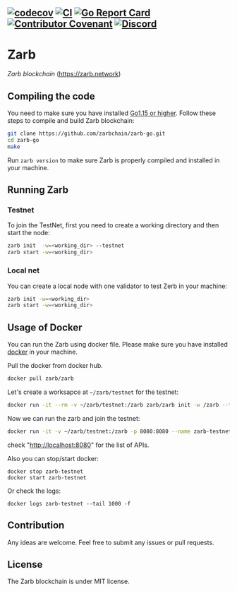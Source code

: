 [![codecov](https://codecov.io/gh/zarbchain/zarb-go/branch/main/graph/badge.svg?token=8N6N60D5UI)](https://codecov.io/gh/zarbchain/zarb-go)
[![CI](https://github.com/zarbchain/zarb-go/workflows/CI/badge.svg)](https://github.com/zarbchain/zarb-go/actions?query=workflow%3ACI+branch%3Amain+)
[![Go Report Card](https://goreportcard.com/badge/github.com/zarbchain/zarb-go)](https://goreportcard.com/report/github.com/zarbchain/zarb-go)
[![Contributor Covenant](https://img.shields.io/badge/Contributor%20Covenant-2.1-4baaaa.svg)](https://www.contributor-covenant.org/version/2/1/code_of_conduct/)
[![Discord](https://badgen.net/badge/icon/discord?icon=discord&label)](https://discord.gg/zPqWqV85ch)
------
# Zarb

*Zarb blockchain* (https://zarb.network)

## Compiling the code

You need to make sure you have installed [Go1.15 or higher](https://golang.org/).
Follow these steps to compile and build Zarb blockchain:

```bash
git clone https://github.com/zarbchain/zarb-go.git
cd zarb-go
make
```

Run `zarb version` to make sure Zarb is properly compiled and installed in your machine.

## Running Zarb


### Testnet

To join the TestNet, first you need to create a working directory
and then start the node:

```bash
zarb init  -w=<working_dir> --testnet
zarb start -w=<working_dir>
```

### Local net

You can create a local node with one validator to test Zerb in your machine:

 ```bash
 zarb init -w=<working_dir>
 zarb start -w=<working_dir>
 ```

## Usage of Docker

You can run the Zarb using docker file.
Please make sure you have installed [docker](https://docs.docker.com/engine/install/) in your machine.

Pull the docker from docker hub.

```bash
docker pull zarb/zarb
```

Let's create a worksapce at `~/zarb/testnet` for the testnet:

```bash
docker run -it --rm -v ~/zarb/testnet:/zarb zarb/zarb init -w /zarb --testnet
```

Now we can run the zarb and join the testnet:

```bash
docker run -it -v ~/zarb/testnet:/zarb -p 8080:8080 --name zarb-testnet zarb/zarb start -w /zarb
```

check "[http://localhost:8080](http://localhost:8080)" for the list of APIs.

Also you can stop/start docker:
```
docker stop zarb-testnet
docker start zarb-testnet
```

Or check the logs:
```
docker logs zarb-testnet --tail 1000 -f
```

## Contribution

 Any ideas are welcome. Feel free to submit any issues or pull requests.

## License

The Zarb blockchain is under MIT license.
